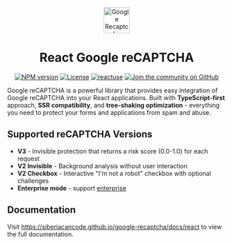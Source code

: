 <div align="center">
  <a href="https://siberiacancode.github.io/google-recaptcha/docs/react">
    <picture>
      <img alt="Google Recaptcha" src="https://siberiacancode.github.io/google-recaptcha/logo/gr-dark.png" height="60">
    </picture>
  </a>
  <h1>React Google reCAPTCHA</h1>

<a href="https://www.npmjs.com/package/@google-recaptcha/react"><img alt="NPM version" src="https://img.shields.io/npm/v/@google-recaptcha/react.svg?style=for-the-badge&labelColor=000000"></a>
<a href="https://github.com/siberiacancode/google-recaptcha/blob/main/LICENSE"><img alt="License" src="https://img.shields.io/npm/l/@google-recaptcha/react.svg?style=for-the-badge&labelColor=000000"></a>
<a href="https://siberiacancode.github.io/reactuse/"><img alt="reactuse" src="https://img.shields.io/badge/reactuse-blueviolet.svg?style=for-the-badge&logo=npm&labelColor=000000&logoWidth=20"></a>
<a href="https://github.com/siberiacancode/google-recaptcha/discussions"><img alt="Join the community on GitHub" src="https://img.shields.io/badge/Join%20the%20community-blueviolet.svg?style=for-the-badge&logo=React&labelColor=000000&logoWidth=20"></a>

</div>

Google reCAPTCHA is a powerful library that provides easy integration of Google reCAPTCHA into your React applications. Built with **TypeScript-first** approach, **SSR compatibility**, and **tree-shaking optimization** - everything you need to protect your forms and applications from spam and abuse.

## Supported reCAPTCHA Versions

- **V3** - Invisible protection that returns a risk score (0.0-1.0) for each request
- **V2 Invisible** - Background analysis without user interaction
- **V2 Checkbox** - Interactive "I'm not a robot" checkbox with optional challenges
- **Enterprise mode** - support [enterprise](https://cloud.google.com/recaptcha/docs/overview)

## Documentation

Visit https://siberiacancode.github.io/google-recaptcha/docs/react to view the full documentation.
